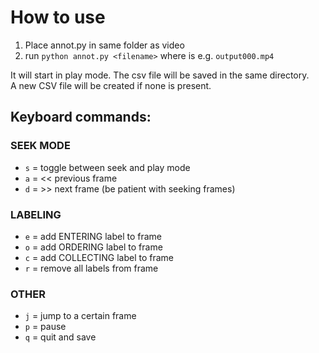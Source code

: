 
# How to use

1. Place annot.py in same folder as video  
1. run `python annot.py <filename>` where <filename> is e.g. `output000.mp4`

It will start in play mode. The csv file will be saved in the same directory.  
A new CSV file will be created if none is present.

## Keyboard commands:

### SEEK MODE
* `s` = toggle between seek and play mode
* `a` = << previous frame
* `d` = >> next frame
(be patient with seeking frames)

### LABELING
* `e` = add ENTERING label to frame
* `o` = add ORDERING label to frame
* `c` = add COLLECTING label to frame
* `r` = remove all labels from frame

### OTHER
* `j` = jump to a certain frame
* `p` = pause
* `q` = quit and save



